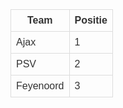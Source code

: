 <html>
<head>
  <title>Mijn website over voetbal</title>
   <style>
     body {
       font-family: sans-serif;
       color: #333;
     }
     table {
       border-collapse: collapse;
     }
     th, td {
       border: 1px solid #ddd;
       padding: 8px;
     }
   </style>
</head>
<body>
  <table>
      <tr>
        <th>Team</th>
        <th>Positie</th>
      </tr>
      <tr>
        <td>Ajax</td>
        <td>1</td>
      </tr>
      <tr>
        <td>PSV</td>
        <td>2</td>
      </tr>
      <tr>
        <td>Feyenoord</td>
        <td>3</td>
      </tr>
    </table>
</body>
</html>
